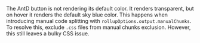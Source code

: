 The AntD button is not rendering its default color. It renders transparent, but on hover it renders the default sky blue color. This happens when introducing manual code splitting with `rollupOptions.output.manualChunks`. To resolve this, exclude `.css` files from manual chunks exclusion. However, this still leaves a bulky CSS issue.
